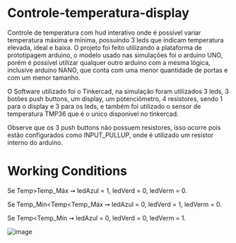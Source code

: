 # Controle-temperatura-display
Controle de temperatura com hud interativo onde é possível variar temperatura máxima e mínima, possuindo 3 leds que indicam temperatura elevada, ideal e baixa. O projeto foi feito utilizando a plataforma de prototipagem arduino, o modelo usado nas simulações foi o arduino UNO, porém é possível utilizar qualquer outro arduino com a mesma lógica, inclusive arduino NANO, que conta com uma menor quantidade de portas e com um menor tamanho.

O Software utilizado foi o Tinkercad, na simulação foram utilizados 3 leds, 3 botões push buttons, um display, um potenciômetro, 4 resistores, sendo 1 para o display e 3 para os leds, e também foi utilizado o sensor de temperatura TMP36 que é o unico disponível no tinkercad.

Observe que os 3 push buttons não possuem resistores, isso ocorre pois estão configurados como INPUT_PULLUP, onde é utilizado um resistor interno do arduino.

# Working Conditions

Se Temp>Temp_Máx ➞ ledAzul = 1, ledVerd = 0, ledVerm = 0.

Se Temp_Mín<Temp<Temp_Máx ➞ ledAzul = 0, ledVerd = 1, ledVerm = 0.

Se Temp<Temp_Mín ➞ ledAzul = 0, ledVerd = 0, ledVerm = 1.

![image](https://github.com/hassuncao06/Controle-temperatura-display/assets/93269234/82598bbe-e00d-46b7-bd8f-fd575faa15a9)
